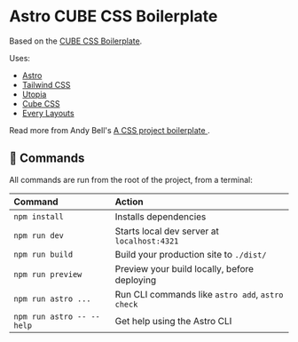 # Astro CUBE CSS Boilerplate

Based on the [CUBE CSS Boilerplate](https://github.com/Set-Creative-Studio/cube-boilerplate).

Uses:
- [Astro](https://astro.build/)
- [Tailwind CSS](https://tailwindcss.com/)
- [Utopia](https://utopia.fyi/)
- [Cube CSS](https://cube.fyi/)
- [Every Layouts](https://every-layout.dev/)

Read more from Andy Bell's [A CSS project boilerplate
](https://piccalil.li/blog/a-css-project-boilerplate/).

## 🧞 Commands

All commands are run from the root of the project, from a terminal:

| Command                   | Action                                           |
| :------------------------ | :----------------------------------------------- |
| `npm install`             | Installs dependencies                            |
| `npm run dev`             | Starts local dev server at `localhost:4321`      |
| `npm run build`           | Build your production site to `./dist/`          |
| `npm run preview`         | Preview your build locally, before deploying     |
| `npm run astro ...`       | Run CLI commands like `astro add`, `astro check` |
| `npm run astro -- --help` | Get help using the Astro CLI                     |
